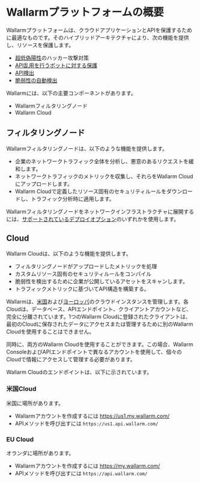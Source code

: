 # Wallarmプラットフォームの概要
Wallarmプラットフォームは、クラウドアプリケーションとAPIを保護するために最適なものです。そのハイブリッドアーキテクチャにより、次の機能を提供し、リソースを保護します。

* [超低偽陽性](protecting-against-attacks.md)のハッカー攻撃対策
* [API乱用を行うボットに対する保護](api-abuse-prevention.md)
* [API検出](api-discovery.md)
* [脆弱性の自動検出](detecting-vulnerabilities.md)

Wallarmには、以下の主要コンポーネントがあります。

* Wallarmフィルタリングノード
* Wallarm Cloud

## フィルタリングノード
Wallarmフィルタリングノードは、以下のような機能を提供します。

* 企業のネットワークトラフィック全体を分析し、悪意のあるリクエストを緩和します。
* ネットワークトラフィックのメトリックを収集し、それらをWallarm Cloudにアップロードします。
* Wallarm Cloudで定義したリソース固有のセキュリティルールをダウンロードし、トラフィック分析時に適用します。

Wallarmフィルタリングノードをネットワークインフラストラクチャに展開するには、[サポートされているデプロイオプション](../admin-en/supported-platforms.md)のいずれかを使用します。

## Cloud
Wallarm Cloudは、以下のような機能を提供します。

* フィルタリングノードがアップロードしたメトリックを処理
* カスタムリソース固有のセキュリティルールをコンパイル
* 脆弱性を検出するために企業が公開しているアセットをスキャンします。
* トラフィックメトリックに基づいてAPI構造を構築する。

Wallarmは、[米国](#us-cloud)および[ヨーロッパ](#eu-cloud)のクラウドインスタンスを管理します。各Cloudは、データベース、APIエンドポイント、クライアントアカウントなど、完全に分離されています。1つのWallarm Cloudに登録されたクライアントは、最初のCloudに保存されたデータにアクセスまたは管理するために別のWallarm Cloudを使用することはできません。

同時に、両方のWallarm Cloudを使用することができます。この場合、Wallarm ConsoleおよびAPIエンドポイントで異なるアカウントを使用して、個々のCloudで情報にアクセスして管理する必要があります。

Wallarm Cloudのエンドポイントは、以下に示されています。

### 米国Cloud
米国に場所があります。

* Wallarmアカウントを作成するには https://us1.my.wallarm.com/
* APIメソッドを呼び出すには `https://us1.api.wallarm.com/`

### EU Cloud
オランダに場所があります。

* Wallarmアカウントを作成するには https://my.wallarm.com/
* APIメソッドを呼び出すには `https://api.wallarm.com/`